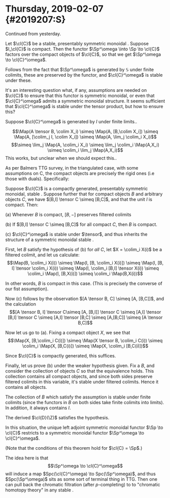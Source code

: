 Thursday, 2019-02-07 {#2019207:S}
====================

Continued from yesterday.

Let $\cl{C}$ be a stable, presentably symmetric monoidal . Suppose
$I_\cl{C}$ is compact. Then the functor
$\Sp^\omega \into \Sp \to \cl{C}$ factors over the compact objects of
$\cl{C}$, so that we get $\Sp^\omega \to \cl{C}^\omega$.

Follows from the fact that $\Sp^\omega$ is generated by $\mathbb{S}$
under finite colimits, these are preserved by the functor, and
$\cl{C}^\omega$ is stable under these.

It's an interesting question what, if any, assumptions are needed on
$\cl{C}$ to ensure that this functor is symmetric monoidal, or even that
$\cl{C}^\omega$ admits a symmetric monoidal structure. It seems
sufficient that $\cl{C}^\omega$ is stable under the tensor product, but
how to ensure this?

Suppose $\cl{C}^\omega$ is generated by $I$ under finite limits..

$$\Map(A \tensor B, \colim X_i) \simeq \Map(A, [B,\colim X_i]) \simeq \Map(A, [\colim_j I, \colim X_i])
\simeq \Map(A, \lim_j \colim_i X_i)$$
$$\simeq \lim_j \Map(A, \colim_i X_i) \simeq \lim_j \colim_i \Map(A,X_i)
\simeq \colim_i \lim_j \Map(A,X_i)$$ This works, but unclear when we
should expect this..

As per Balmers TTG survey, in the triangulated case, with some
assumptions on C, the compact objects are precisely the rigid ones (i.e
those with duals). Specifically:

Suppose $\cl{C}$ is a compactly generated, presentably symmetric
monoidal, stable . Suppose further that for compact objects $B$ and
arbitrary objects $C$, we have $[B,I] \tensor C \simeq [B,C]$, and that
the unit $I$ is compact. Then:

(a) Whenever $B$ is compact, $[B,-]$ preserves filtered colimits

(b) If $[B,I] \tensor C \simeq [B,C]$ for all compact $C$, then $B$ is
    compact.

(c) $\cl{C}^\omega$ is stable under $\tensor$, and thus inherits the
    structure of a symmetric monoidal stable .

First, let $B$ satisfy the hypothesis of (b) for *all* $C$, let
$X = \colim_i X(i)$ be a filtered colimit, and let us calculate:
$$\Map(B, \colim_i X(i))
  \simeq \Map(I, [B, \colim_i X(i)])
  \simeq \Map(I, [B, I] \tensor \colim_i X(i))
  \simeq \Map(I, \colim_i [B,I] \tensor X(i))
  \simeq \colim_i \Map(I, [B,X(i)])
  \simeq \colim_i \Map(B,X(i))$$

In other words, $B$ is compact in this case. (This is precisely the
converse of our fist assumption).

Now (c) follows by the observation $[A \tensor B, C] \simeq [A, [B,C]]$,
and the calculation
$$[A \tensor B, I] \tensor C\simeq [A, [B,I]] \tensor C \simeq [A,I] \tensor [B,I] \tensor C
  \simeq [A,I] \tensor [B,C] \simeq [A,[B,C]] \simeq [A \tensor B,C]$$

Now let us go to (a). Fixing a compact object $X$, we see that
$$\Map(X, [B,\colim_i C(i)]) \simeq \Map(X \tensor B, \colim_i C(i))
  \simeq \colim_i \Map(X, [B,C(i)])
  \simeq \Map(X, \colim_i [B,C(i)])$$

Since $\cl{C}$ is compactly generated, this suffices.

Finally, let us prove (b) under the weaker hypothesis given. Fix a $B$,
and consider the collection of objects $C$ so that the equivalence
holds. This collection contains all compact objects, and since both
sides preserve filtered colimits in this variable, it's stable under
filtered colimits. Hence it contains all objects.

The collection of $B$ which satisfy the assumption is stable under
finite colimits (since the functors in $B$ on both sides take finite
colimits into limits). In addition, it always contains $I$.

The derived $\cl{D}(\Z)$ satisfies the hypothesis.

In this situation, the unique left adjoint symmetric monoidal functor
$\Sp \to \cl{C}$ restricts to a symmetric monoidal functor
$\Sp^\omega \to \cl{C}^\omega$.

(Note that the conditions of this theorem hold for $\cl{C} = \Sp$.)

The idea here is that $$\Sp^\omega \to \cl{C}^\omega$$ will induce a map
$Spc(\cl{C}^\omega) \to Spc(\Sp^\omega)$, and thus $Spc(\Sp^\omega)$
sits as some sort of terminal thing in TTG. Then one can pull back the
chromatic filtration (after $p$-completing) to to \"chromatic homotopy
theory\" in any stable .
